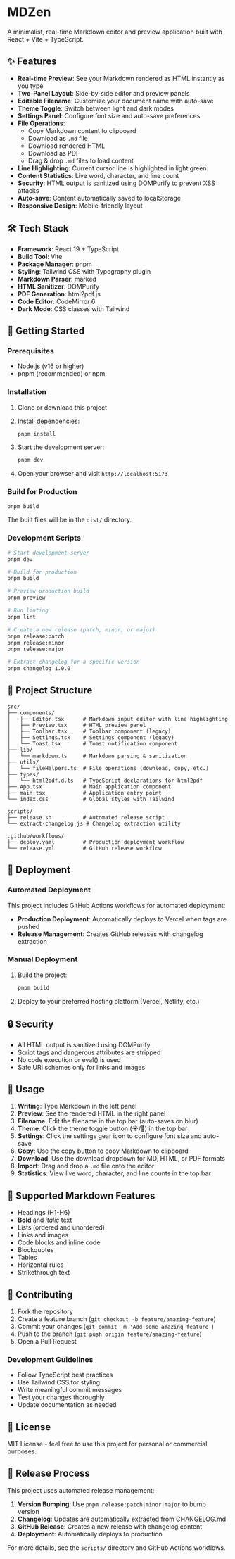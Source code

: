 # MDZen

A minimalist, real-time Markdown editor and preview application built with React + Vite + TypeScript.

## ✨ Features

- **Real-time Preview**: See your Markdown rendered as HTML instantly as you type
- **Two-Panel Layout**: Side-by-side editor and preview panels
- **Editable Filename**: Customize your document name with auto-save
- **Theme Toggle**: Switch between light and dark modes
- **Settings Panel**: Configure font size and auto-save preferences
- **File Operations**:
  - Copy Markdown content to clipboard
  - Download as `.md` file
  - Download rendered HTML
  - Download as PDF
  - Drag & drop `.md` files to load content
- **Line Highlighting**: Current cursor line is highlighted in light green
- **Content Statistics**: Live word, character, and line count
- **Security**: HTML output is sanitized using DOMPurify to prevent XSS attacks
- **Auto-save**: Content automatically saved to localStorage
- **Responsive Design**: Mobile-friendly layout

## 🛠️ Tech Stack

- **Framework**: React 19 + TypeScript
- **Build Tool**: Vite
- **Package Manager**: pnpm
- **Styling**: Tailwind CSS with Typography plugin
- **Markdown Parser**: marked
- **HTML Sanitizer**: DOMPurify
- **PDF Generation**: html2pdf.js
- **Code Editor**: CodeMirror 6
- **Dark Mode**: CSS classes with Tailwind

## 🚀 Getting Started

### Prerequisites

- Node.js (v16 or higher)
- pnpm (recommended) or npm

### Installation

1. Clone or download this project
2. Install dependencies:

   ```bash
   pnpm install
   ```

3. Start the development server:

   ```bash
   pnpm dev
   ```

4. Open your browser and visit `http://localhost:5173`

### Build for Production

```bash
pnpm build
```

The built files will be in the `dist/` directory.

### Development Scripts

```bash
# Start development server
pnpm dev

# Build for production
pnpm build

# Preview production build
pnpm preview

# Run linting
pnpm lint

# Create a new release (patch, minor, or major)
pnpm release:patch
pnpm release:minor
pnpm release:major

# Extract changelog for a specific version
pnpm changelog 1.0.0
```

## 📁 Project Structure

```
src/
├── components/
│   ├── Editor.tsx      # Markdown input editor with line highlighting
│   ├── Preview.tsx     # HTML preview panel
│   ├── Toolbar.tsx     # Toolbar component (legacy)
│   ├── Settings.tsx    # Settings component (legacy)
│   └── Toast.tsx       # Toast notification component
├── lib/
│   └── markdown.ts     # Markdown parsing & sanitization
├── utils/
│   └── fileHelpers.ts  # File operations (download, copy, etc.)
├── types/
│   └── html2pdf.d.ts   # TypeScript declarations for html2pdf
├── App.tsx             # Main application component
├── main.tsx            # Application entry point
└── index.css           # Global styles with Tailwind

scripts/
├── release.sh          # Automated release script
└── extract-changelog.js # Changelog extraction utility

.github/workflows/
├── deploy.yaml         # Production deployment workflow
└── release.yml         # GitHub release workflow
```

## 🚀 Deployment

### Automated Deployment

This project includes GitHub Actions workflows for automated deployment:

- **Production Deployment**: Automatically deploys to Vercel when tags are pushed
- **Release Management**: Creates GitHub releases with changelog extraction

### Manual Deployment

1. Build the project:

   ```bash
   pnpm build
   ```

2. Deploy to your preferred hosting platform (Vercel, Netlify, etc.)

## 🔒 Security

- All HTML output is sanitized using DOMPurify
- Script tags and dangerous attributes are stripped
- No code execution or eval() is used
- Safe URI schemes only for links and images

## 🎯 Usage

1. **Writing**: Type Markdown in the left panel
2. **Preview**: See the rendered HTML in the right panel
3. **Filename**: Edit the filename in the top bar (auto-saves on blur)
4. **Theme**: Click the theme toggle button (☀️/🌙) in the top bar
5. **Settings**: Click the settings gear icon to configure font size and auto-save
6. **Copy**: Use the copy button to copy Markdown to clipboard
7. **Download**: Use the download dropdown for MD, HTML, or PDF formats
8. **Import**: Drag and drop a `.md` file onto the editor
9. **Statistics**: View live word, character, and line counts in the top bar

## 📝 Supported Markdown Features

- Headings (H1-H6)
- **Bold** and _italic_ text
- Lists (ordered and unordered)
- Links and images
- Code blocks and inline code
- Blockquotes
- Tables
- Horizontal rules
- Strikethrough text

## 🤝 Contributing

1. Fork the repository
2. Create a feature branch (`git checkout -b feature/amazing-feature`)
3. Commit your changes (`git commit -m 'Add some amazing feature'`)
4. Push to the branch (`git push origin feature/amazing-feature`)
5. Open a Pull Request

### Development Guidelines

- Follow TypeScript best practices
- Use Tailwind CSS for styling
- Write meaningful commit messages
- Test your changes thoroughly
- Update documentation as needed

## 📄 License

MIT License - feel free to use this project for personal or commercial purposes.

## 🔄 Release Process

This project uses automated release management:

1. **Version Bumping**: Use `pnpm release:patch|minor|major` to bump version
2. **Changelog**: Updates are automatically extracted from CHANGELOG.md
3. **GitHub Release**: Creates a new release with changelog content
4. **Deployment**: Automatically deploys to production

For more details, see the `scripts/` directory and GitHub Actions workflows.

